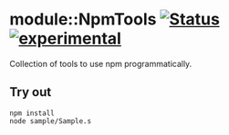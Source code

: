 
# module::NpmTools  [![Status](https://github.com/Wandalen/wNpmTools/workflows/Publish/badge.svg)](https://github.com/Wandalen/wNpmTools/actions?query=workflow%3APublish) [![experimental](https://img.shields.io/badge/stability-experimental-orange.svg)](https://github.com/emersion/stability-badges#experimental)

Collection of tools to use npm programmatically.

## Try out
```
npm install
node sample/Sample.s
```
